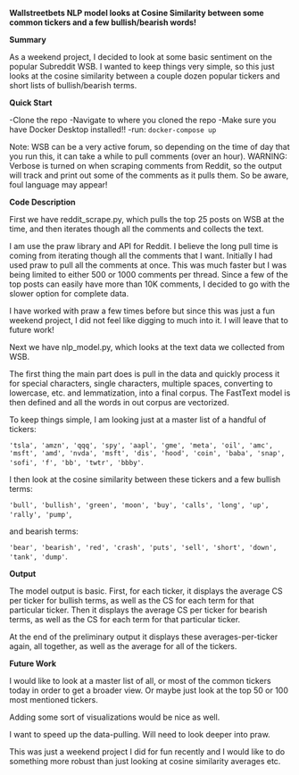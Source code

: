 **Wallstreetbets NLP model looks at Cosine Similarity between some common tickers and a few bullish/bearish words!**

**Summary**

As a weekend project, I decided to look at some basic sentiment on the popular Subreddit WSB. I wanted to keep things very simple, so this just looks at the cosine similarity between a couple dozen popular tickers and short lists of bullish/bearish terms. 

**Quick Start**

-Clone the repo
-Navigate to where you cloned the repo
-Make sure you have Docker Desktop installed!!
-run:
`docker-compose up`

Note: WSB can be a very active forum, so depending on the time of day that you run this, it can take a while to pull comments (over an hour).
WARNING: Verbose is turned on when scraping comments from Reddit, so the output will track and print out some of the comments as it pulls them. So be aware, foul language may appear!

**Code Description**

First we have reddit_scrape.py, which pulls the top 25 posts on WSB at the time, and then iterates though all the comments and collects the text. 

I am use the praw library and API for Reddit. I believe the long pull time is coming from iterating though all the comments that I want. Initially I had used praw to pull all the comments at once. This was much faster but I was being limited to either 500 or 1000 comments per thread. Since a few of the top posts can easily have more than 10K comments, I decided to go with the slower option for complete data. 

I have worked with praw a few times before but since this was just a fun weekend project, I did not feel like digging to much into it. I will leave that to future work!

Next we have nlp_model.py, which looks at the text data we collected from WSB. 

The first thing the main part does is pull in the data and quickly process it for special characters, single characters, multiple spaces, converting to lowercase, etc. and lemmatization, into a final corpus. The FastText model is then defined and all the words in out corpus are vectorized.  

To keep things simple, I am looking just at a master list of a handful of tickers: 

`'tsla', 'amzn', 'qqq', 'spy', 'aapl', 'gme', 'meta', 'oil', 'amc', 'msft', 'amd', 'nvda', 'msft', 'dis', 'hood', 'coin', 'baba', 'snap', 'sofi', 'f', 'bb', 'twtr', 'bbby'`.

I then look at the cosine similarity between these tickers and a few bullish terms: 

`'bull', 'bullish', 'green', 'moon', 'buy', 'calls', 'long', 'up', 'rally', 'pump'`, 

and bearish terms: 

`'bear', 'bearish', 'red', 'crash', 'puts', 'sell', 'short', 'down', 'tank', 'dump'`.

**Output**

The model output is basic. First, for each ticker, it displays the average CS per ticker for bullish terms, as well as the CS for each term for that particular ticker. Then it displays the average CS per ticker for bearish terms, as well as the CS for each term for that particular ticker. 

At the end of the preliminary output it displays these averages-per-ticker again, all together, as well as the average for all of the tickers. 

**Future Work**

I would like to look at a master list of all, or most of the common tickers today in order to get a broader view. Or maybe just look at the top 50 or 100 most mentioned tickers.

Adding some sort of visualizations would be nice as well. 

I want to speed up the data-pulling. Will need to look deeper into praw. 

This was just a weekend project I did for fun recently and I would like to do something more robust than just looking at cosine similarity averages etc.
